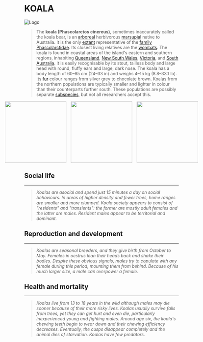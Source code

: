# KOALA

![Logo](https://images.unsplash.com/photo-1579972383667-4894c883d674?q=80&w=987&auto=format&fit=crop&ixlib=rb-4.1.0&ixid=M3wxMjA3fDB8MHxwaG90by1wYWdlfHx8fGVufDB8fHx8fA%3D%3D)

> The **koala (Phascolarctos cinereus)**, sometimes inaccurately called the koala bear, is an [arboreal](https://en.wikipedia.org/wiki/Arboreal_locomotion) herbivorous [marsupial](https://en.wikipedia.org/wiki/Marsupial) native to Australia. It is the only [extant](https://en.wikipedia.org/wiki/Neontology#Extant_taxa_versus_extinct_taxa) representative of the [family](https://en.wikipedia.org/wiki/Family_(biology)) [Phascolarctidae](https://en.wikipedia.org/wiki/Phascolarctidae). Its closest living relatives are the [wombats](https://en.wikipedia.org/wiki/Wombat). The koala is found in coastal areas of the island's eastern and southern regions, inhabiting [Queensland](https://en.wikipedia.org/wiki/Queensland), [New South Wales](https://en.wikipedia.org/wiki/New_South_Wales), [Victoria](https://en.wikipedia.org/wiki/Victoria_(state)), and [South Australia](https://en.wikipedia.org/wiki/South_Australia). It is easily recognisable by its stout, tailless body and large head with round, fluffy ears and large, dark nose. The koala has a body length of 60–85 cm (24–33 in) and weighs 4–15 kg (8.8–33.1 lb). Its [fur](https://en.wikipedia.org/wiki/Fur) colour ranges from silver grey to chocolate brown. Koalas from the northern populations are typically smaller and lighter in colour than their counterparts further south. These populations are possibly separate [subspecies](https://en.wikipedia.org/wiki/Subspecies), but not all researchers accept this.

<div style ="display: flex; justify-content:center; gap:15px;">
<img src="https://images.unsplash.com/photo-1579649554660-463ed1d72831?q=80&w=989&auto=format&fit=crop&ixlib=rb-4.1.0&ixid=M3wxMjA3fDB8MHxwaG90by1wYWdlfHx8fGVufDB8fHx8fA%3D%3D" width="200" >
<img src="https://images.unsplash.com/photo-1519003300449-424ad0405076?q=80&w=1298&auto=format&fit=crop&ixlib=rb-4.1.0&ixid=M3wxMjA3fDB8MHxwaG90by1wYWdlfHx8fGVufDB8fHx8fA%3D%3D" width="200" >
<img src="https://images.unsplash.com/photo-1591083896596-6b9f15f05a71?q=80&w=986&auto=format&fit=crop&ixlib=rb-4.1.0&ixid=M3wxMjA3fDB8MHxwaG90by1wYWdlfHx8fGVufDB8fHx8fA%3D%3D" width="200" >
</div>

## Social life

---

> *Koalas are asocial and spend just 15 minutes a day on social behaviours. In areas of higher density and fewer trees, home ranges are smaller and more clumped. Koala society appears to consist of "residents" and "transients": the former are mostly adult females and the latter are males. Resident males appear to be territorial and dominant.*

## Reproduction and development

---

> *Koalas are seasonal breeders, and they give birth from October to May. Females in oestrus lean their heads back and shake their bodies. Despite these obvious signals, males try to copulate with any female during this period, mounting them from behind. Because of his much larger size, a male can overpower a female.*

## Health and mortality

---

> *Koalas live from 13 to 18 years in the wild although males may die sooner because of their more risky lives. Koalas usually survive falls from trees, yet they can get hurt and even die, particularly inexperienced young and fighting males. Around age six, the koala's chewing teeth begin to wear down and their chewing efficiency decreases. Eventually, the cusps disappear completely and the animal dies of starvation. Koalas have few predators.*